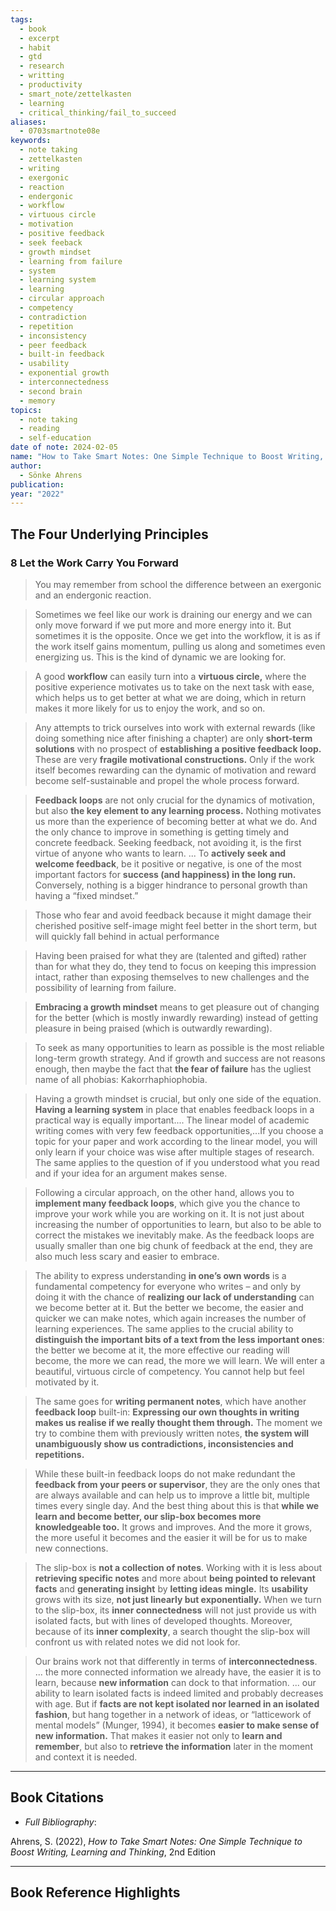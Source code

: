```yaml
---
tags:
  - book
  - excerpt
  - habit
  - gtd
  - research
  - writting
  - productivity
  - smart_note/zettelkasten
  - learning
  - critical_thinking/fail_to_succeed
aliases:
  - 0703smartnote08e
keywords:
  - note taking
  - zettelkasten
  - writing
  - exergonic
  - reaction
  - endergonic
  - workflow
  - virtuous circle
  - motivation
  - positive feedback
  - seek feeback
  - growth mindset
  - learning from failure
  - system
  - learning system
  - learning
  - circular approach
  - competency
  - contradiction
  - repetition
  - inconsistency
  - peer feedback
  - built-in feedback
  - usability
  - exponential growth
  - interconnectedness
  - second brain
  - memory
topics:
  - note taking
  - reading
  - self-education
date of note: 2024-02-05
name: "How to Take Smart Notes: One Simple Technique to Boost Writing, Learning and Thinking"
author:
  - Sönke Ahrens
publication: 
year: "2022"
---
```


## The Four Underlying Principles

### 8 Let the Work Carry You Forward

>You may remember from school the difference between an exergonic and an endergonic reaction.

>Sometimes we feel like our work is draining our energy and we can only move forward if we put more and more energy into it. But sometimes it is the opposite. Once we get into the workflow, it is as if the work itself gains momentum, pulling us along and sometimes even energizing us. This is the kind of dynamic we are looking for.

>A good **workflow** can easily turn into a **virtuous circle,** where the positive experience motivates us to take on the next task with ease, which helps us to get better at what we are doing, which in return makes it more likely for us to enjoy the work, and so on.

>Any attempts to trick ourselves into work with external rewards (like doing something nice after finishing a chapter) are only **short-term solutions** with no prospect of **establishing a positive feedback loop.** These are very **fragile motivational constructions.** Only if the work itself becomes rewarding can the dynamic of motivation and reward become self-sustainable and propel the whole process forward.

>**Feedback loops** are not only crucial for the dynamics of motivation, but also **the key element to any learning process.** Nothing motivates us more than the experience of becoming better at what we do. And the only chance to improve in something is getting timely and concrete feedback. Seeking feedback, not avoiding it, is the first virtue of anyone who wants to learn. ... To **actively seek and welcome feedback**, be it positive or negative, is one of the most important factors for **success (and happiness) in the long run.** Conversely, nothing is a bigger hindrance to personal growth than having a “fixed mindset.”

>Those who fear and avoid feedback because it might damage their cherished positive self-image might feel better in the short term, but will quickly fall behind in actual performance

>Having been praised for what they are (talented and gifted) rather than for what they do, they tend to focus on keeping this impression intact, rather than exposing themselves to new challenges and the possibility of learning from failure.

>**Embracing a growth mindset** means to get pleasure out of changing for the better (which is mostly inwardly rewarding) instead of getting pleasure in being praised (which is outwardly rewarding).

>To seek as many opportunities to learn as possible is the most reliable long-term growth strategy. And if growth and success are not reasons enough, then maybe the fact that **the fear of failure** has the ugliest name of all phobias: Kakorrhaphiophobia.

>Having a growth mindset is crucial, but only one side of the equation. **Having a learning system** in place that enables feedback loops in a practical way is equally important.... The linear model of academic writing comes with very few feedback opportunities,...If you choose a topic for your paper and work according to the linear model, you will only learn if your choice was wise after multiple stages of research. The same applies to the question of if you understood what you read and if your idea for an argument makes sense.

>Following a circular approach, on the other hand, allows you to **implement many feedback loops**, which give you the chance to improve your work while you are working on it. It is not just about increasing the number of opportunities to learn, but also to be able to correct the mistakes we inevitably make. As the feedback loops are usually smaller than one big chunk of feedback at the end, they are also much less scary and easier to embrace.

>The ability to express understanding **in one’s own words** is a fundamental competency for everyone who writes – and only by doing it with the chance of **realizing our lack of understanding** can we become better at it. But the better we become, the easier and quicker we can make notes, which again increases the number of learning experiences. The same applies to the crucial ability to **distinguish the important bits of a text from the less important ones**: the better we become at it, the more effective our reading will become, the more we can read, the more we will learn. We will enter a beautiful, virtuous circle of competency. You cannot help but feel motivated by it.

>The same goes for **writing permanent notes**, which have another **feedback loop** built-in: **Expressing our own thoughts in writing makes us realise if we really thought them through.** The moment we try to combine them with previously written notes, **the system will unambiguously show us contradictions, inconsistencies and repetitions.** 

>While these built-in feedback loops do not make redundant the **feedback from your peers or supervisor**, they are the only ones that are always available and can help us to improve a little bit, multiple times every single day. And the best thing about this is that **while we learn and become better, our slip-box becomes more knowledgeable too.** It grows and improves. And the more it grows, the more useful it becomes and the easier it will be for us to make new connections.

>The slip-box is **not a collection of notes**. Working with it is less about **retrieving specific notes** and more about **being pointed to relevant facts** and **generating insight** by **letting ideas mingle.** Its **usability** grows with its size, **not just linearly but exponentially.** When we turn to the slip-box, its **inner connectedness** will not just provide us with isolated facts, but with lines of developed thoughts. Moreover, because of its **inner complexity**, a search thought the slip-box will confront us with related notes we did not look for.

>Our brains work not that differently in terms of **interconnectedness**. ... the more connected information we already have, the easier it is to learn, because **new information** can dock to that information. ... our ability to learn isolated facts is indeed limited and probably decreases with age. But if **facts are not kept isolated nor learned in an isolated fashion**, but hang together in a network of ideas, or “latticework of mental models” (Munger, 1994), it becomes **easier to make sense of new information.** That makes it easier not only to **learn and remember**, but also to **retrieve the information** later in the moment and context it is needed.




----------
## Book Citations

- *Full Bibliography*:

Ahrens, S. (2022), *How to Take Smart Notes: One Simple Technique to Boost Writing, Learning and Thinking*, 2nd Edition 


-----------
##  Book Reference Highlights
